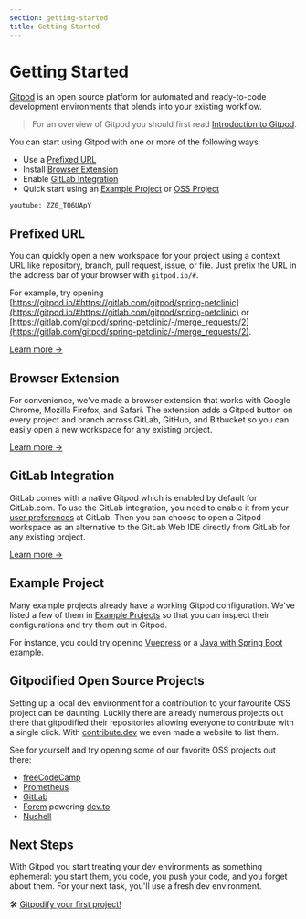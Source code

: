 ```yaml
---
section: getting-started
title: Getting Started
---
```


# Getting Started

[Gitpod](https://www.gitpod.io) is an open source platform for automated and ready-to-code development environments that blends into your existing workflow.

> For an overview of Gitpod you should first read [Introduction to Gitpod](/docs/).

You can start using Gitpod with one or more of the following ways:

- Use a [Prefixed URL](#prefixed-url)
- Install [Browser Extension](#browser-extension)
- Enable [GitLab Integration](#gitlab-integration)
- Quick start using an [Example Project](#example-project) or [OSS Project](#gitpodified-open-source-project)

`youtube: ZZ0_TQ6UApY`

## Prefixed URL

You can quickly open a new workspace for your project using a context URL like repository, branch, pull request, issue, or file. Just prefix the URL in the address bar of your browser with `gitpod.io/#`.

For example, try opening [https://gitpod.io/#https://gitlab.com/gitpod/spring-petclinic](https://gitpod.io/#https://gitlab.com/gitpod/spring-petclinic) or [https://gitlab.com/gitpod/spring-petclinic/-/merge_requests/2](https://gitlab.com/gitpod/spring-petclinic/-/merge_requests/2).

[Learn more &rarr;](/docs/context-urls/)

## Browser Extension

For convenience, we've made a browser extension that works with Google Chrome, Mozilla Firefox, and Safari. The extension adds a Gitpod button on every project and branch across GitLab, GitHub, and Bitbucket so you can easily open a new workspace for any existing project.

[Learn more &rarr;](/docs/browser-extension/)

## GitLab Integration

GitLab comes with a native Gitpod which is enabled by default for GitLab.com. To use the GitLab integration, you need to enable it from your [user preferences](https://gitlab.com/-/profile/preferences) at GitLab. Then you can choose to open a Gitpod workspace as an alternative to the GitLab Web IDE directly from GitLab for any existing project.

[Learn more &rarr;](/docs/gitlab-integration/)

## Example Project

Many example projects already have a working Gitpod configuration. We've listed a few of them in [Example Projects](/docs/examples/) so that you can inspect their configurations and try them out in Gitpod.

For instance, you could try opening [Vuepress](https://gitpod.io/#https://github.com/vuejs/vuepress) or a [Java with Spring Boot](https://gitpod.io/#https://github.com/gitpod-io/spring-petclinic) example.

## Gitpodified Open Source Projects

Setting up a local dev environment for a contribution to your favourite OSS project can be daunting. Luckily there are already numerous projects out there that gitpodified their repositories allowing everyone to contribute with a single click. With [contribute.dev](https://contribute.dev/) we even made a website to list them.

See for yourself and try opening some of our favorite OSS projects out there:

- [freeCodeCamp](https://gitpod.io/#https://github.com/freeCodeCamp/freeCodeCamp)
- [Prometheus](https://gitpod.io/#https://github.com/prometheus/prometheus)
- [GitLab](https://gitpod.io/#https://gitlab.com/gitlab-org/gitlab)
- [Forem](https://gitpod.io/#https://github.com/forem/forem) powering [dev.to](https://dev.to/)
- [Nushell](https://gitpod.io/#https://github.com/nushell/nushell)

## Next Steps

With Gitpod you start treating your dev environments as something ephemeral: you start them, you code, you push your code, and you forget about them. For your next task, you'll use a fresh dev environment.

🛠 [Gitpodify your first project!](https://www.gitpod.io/docs/configuration/)

